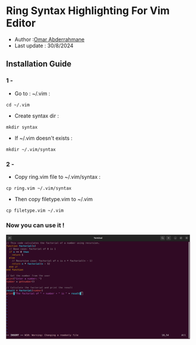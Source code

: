 # Ring Syntax Highlighting For Vim Editor 
- Author :[Omar Abderrahmane](https://github.com/Programmer-Om)
- Last update : 30/8/2024

## Installation Guide
### 1 -
- Go to : ~/.vim :
```shell
cd ~/.vim
```
- Create syntax dir :
```shell
mkdir syntax
```
- If ~/.vim doesn't exists :
```shell
mkdir ~/.vim/syntax
```

### 2 -
- Copy ring.vim file to ~/.vim/syntax :
```shell
cp ring.vim ~/.vim/syntax
```
- Then copy filetype.vim to ~/.vim
```shell
cp filetype.vim ~/.vim
```
### Now you can use it !
<img src="test.png">
